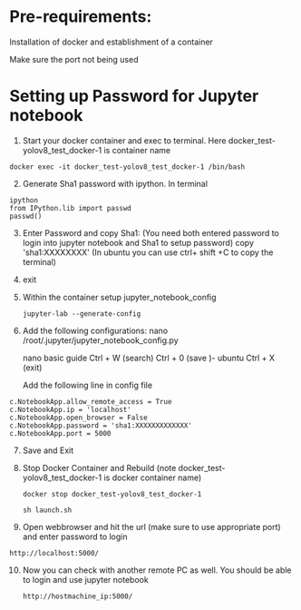 # Pre-requirements:

Installation of docker and establishment of a container

Make sure the port not being used

# Setting up Password for Jupyter notebook


1. Start your docker container and exec to terminal. Here docker_test-yolov8_test_docker-1 is container name

```
docker exec -it docker_test-yolov8_test_docker-1 /bin/bash
```

2. Generate Sha1 password with ipython. In terminal

```
ipython
from IPython.lib import passwd 
passwd()
```

3. Enter Password and copy Sha1:  (You need both entered password to login into jupyter notebook and Sha1 to setup password)
   copy 'sha1:XXXXXXXX'      (In ubuntu you can use ctrl+ shift +C to copy the terminal)
4. exit
5. Within the container setup jupyter_notebook_config

   ```
   jupyter-lab --generate-config
   ```
6. Add the following configurations:
   nano /root/.jupyter/jupyter_notebook_config.py

   nano basic guide
   Ctrl + W (search)
   Ctrl + 0 (save )- ubuntu
   Ctrl + X (exit)

   Add the following line in config file

```
c.NotebookApp.allow_remote_access = True
c.NotebookApp.ip = 'localhost'
c.NotebookApp.open_browser = False
c.NotebookApp.password = 'sha1:XXXXXXXXXXXXX'
c.NotebookApp.port = 5000
```

7. Save and Exit
8. Stop Docker Container and Rebuild (note docker_test-yolov8_test_docker-1 is docker container name)

   ```
   docker stop docker_test-yolov8_test_docker-1

   ```

   ```
   sh launch.sh
   ```
9. Open webbrowser and hit the url (make sure to use appropriate port) and enter password to login

```
http://localhost:5000/
```

10. Now you can check with another remote PC as well. You should be able to login and use jupyter notebook

    ```
    http://hostmachine_ip:5000/
    ```
